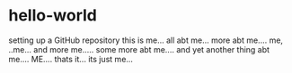 # hello-world
setting up a GitHub repository
this is me... all abt me... more abt me.... me, ..me... and more me..... some more abt me.... and yet another thing abt me....
ME.... thats it... its  just me...
